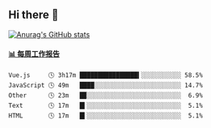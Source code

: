 ## Hi there 👋

[![Anurag's GitHub stats](https://github-readme-stats.vercel.app/api?username=OriLight152)](https://github.com/anuraghazra/github-readme-stats)

<!--
**OriLight152/OriLight152** is a ✨ _special_ ✨ repository because its `README.md` (this file) appears on your GitHub profile.

Here are some ideas to get you started:

- 🔭 I’m currently working on ...
- 🌱 I’m currently learning ...
- 👯 I’m looking to collaborate on ...
- 🤔 I’m looking for help with ...
- 💬 Ask me about ...
- 📫 How to reach me: ...
- 😄 Pronouns: ...
- ⚡ Fun fact: ...
-->

<!-- waka-box start -->
#### <a href="https://gist.github.com/92c8d5b388768c10efcba86e82b7c4fb" target="_blank">📊 每周工作报告</a>
```text
Vue.js     🕓 3h17m ████████████████▍░░░░░░░░░░░ 58.5%
JavaScript 🕓 49m   ████░░░░░░░░░░░░░░░░░░░░░░░░ 14.7%
Other      🕓 23m   █▉░░░░░░░░░░░░░░░░░░░░░░░░░░  6.9%
Text       🕓 17m   █▍░░░░░░░░░░░░░░░░░░░░░░░░░░  5.1%
HTML       🕓 17m   █▍░░░░░░░░░░░░░░░░░░░░░░░░░░  5.1%
```
<!-- Powered by https://github.com/journey-ad/waka-box-go . -->
<!-- waka-box end -->
